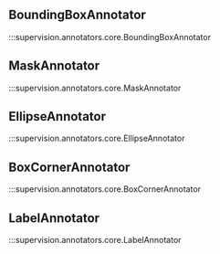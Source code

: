 ## BoundingBoxAnnotator

:::supervision.annotators.core.BoundingBoxAnnotator

## MaskAnnotator

:::supervision.annotators.core.MaskAnnotator

## EllipseAnnotator

:::supervision.annotators.core.EllipseAnnotator

## BoxCornerAnnotator

:::supervision.annotators.core.BoxCornerAnnotator

## LabelAnnotator

:::supervision.annotators.core.LabelAnnotator
